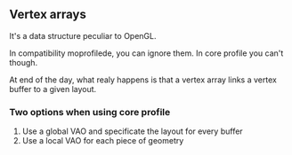 ## Vertex arrays
It's a data structure peculiar to OpenGL.

In compatibility moprofilede, you can ignore them. In core profile you can't though.

At end of the day, what realy happens is that a vertex array links a vertex buffer to a given layout.

### Two options when using core profile
1. Use a global VAO and specificate the layout for every buffer
2. Use a local VAO for each piece of geometry